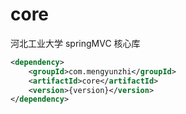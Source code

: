 # core
河北工业大学 springMVC 核心库

```xml
<dependency>
    <groupId>com.mengyunzhi</groupId>
    <artifactId>core</artifactId>
    <version>{version}</version>
</dependency>
```


